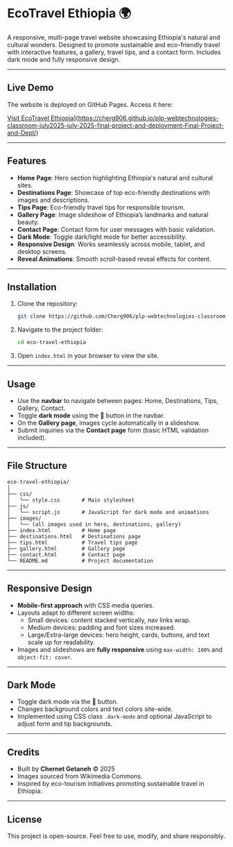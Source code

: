 # EcoTravel Ethiopia 🌍

A responsive, multi-page travel website showcasing Ethiopia's natural and cultural wonders. Designed to promote sustainable and eco-friendly travel with interactive features, a gallery, travel tips, and a contact form. Includes dark mode and fully responsive design.

---

## Live Demo

The website is deployed on GitHub Pages. Access it here:

[Visit EcoTravel Ethiopia]([https://your-username.github.io/your-repo-name/)](https://cherg906.github.io/plp-webtechnologies-classroom-july2025-july-2025-final-project-and-deployment-Final-Project-and-Depl/)

---

## Features

- **Home Page**: Hero section highlighting Ethiopia's natural and cultural sites.
- **Destinations Page**: Showcase of top eco-friendly destinations with images and descriptions.
- **Tips Page**: Eco-friendly travel tips for responsible tourism.
- **Gallery Page**: Image slideshow of Ethiopia’s landmarks and natural beauty.
- **Contact Page**: Contact form for user messages with basic validation.
- **Dark Mode**: Toggle dark/light mode for better accessibility.
- **Responsive Design**: Works seamlessly across mobile, tablet, and desktop screens.
- **Reveal Animations**: Smooth scroll-based reveal effects for content.

---

## Installation

1. Clone the repository:
   ```bash
   git clone https://github.com/Cherg906/plp-webtechnologies-classroom-july2025-july-2025-final-project-and-deployment-Final-Project-and-Depl.git
   ```
2. Navigate to the project folder:
   ```bash
   cd eco-travel-ethiopia
   ```
3. Open `index.html` in your browser to view the site.

---

## Usage

- Use the **navbar** to navigate between pages: Home, Destinations, Tips, Gallery, Contact.
- Toggle **dark mode** using the 🌙 button in the navbar.
- On the **Gallery page**, images cycle automatically in a slideshow.
- Submit inquiries via the **Contact page** form (basic HTML validation included).

---

## File Structure

```
eco-travel-ethiopia/
│
├── css/
│   └── style.css       # Main stylesheet
├── js/
│   └── script.js       # JavaScript for dark mode and animations
├── images/
│   └── (all images used in hero, destinations, gallery)
├── index.html          # Home page
├── destinations.html   # Destinations page
├── tips.html           # Travel tips page
├── gallery.html        # Gallery page
├── contact.html        # Contact page
└── README.md           # Project documentation
```

---

## Responsive Design

- **Mobile-first approach** with CSS media queries.  
- Layouts adapt to different screen widths:  
  - Small devices: content stacked vertically, nav links wrap.  
  - Medium devices: padding and font sizes increased.  
  - Large/Extra-large devices: hero height, cards, buttons, and text scale up for readability.  
- Images and slideshows are **fully responsive** using `max-width: 100%` and `object-fit: cover`.

---

## Dark Mode

- Toggle dark mode via the 🌙 button.
- Changes background colors and text colors site-wide.  
- Implemented using CSS class `.dark-mode` and optional JavaScript to adjust form and tip backgrounds.

---

## Credits

- Built by **Chernet Getaneh** © 2025  
- Images sourced from Wikimedia Commons.  
- Inspired by eco-tourism initiatives promoting sustainable travel in Ethiopia.

---

## License

This project is open-source. Feel free to use, modify, and share responsibly.
